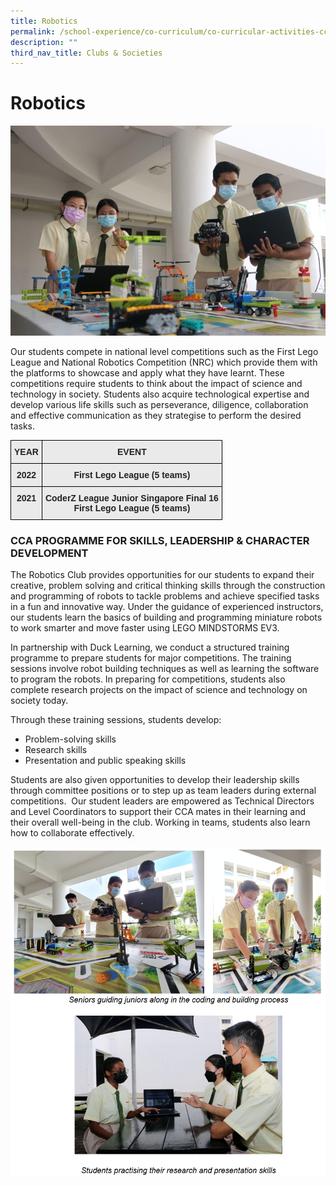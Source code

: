 ```yaml
---
title: Robotics
permalink: /school-experience/co-curriculum/co-curricular-activities-cca/clubs-n-society/robotics/
description: ""
third_nav_title: Clubs & Societies
---
```

# **Robotics**

![](/images/Robotics1.jpg)

Our students compete in national level competitions such as the First Lego League and National Robotics Competition (NRC) which provide them with the platforms to showcase and apply what they have learnt. These competitions require students to think about the impact of science and technology in society. Students also acquire technological expertise and develop various life skills such as perseverance, diligence, collaboration and effective communication as they strategise to perform the desired tasks.





<table style="border-collapse:collapse;border-spacing:0" class="tg"><thead><tr><th style="background-color:#EAEAEA;border-color:#000000;border-style:solid;border-width:1px;color:#222;font-family:Arial, sans-serif;font-size:14px;font-weight:bold;overflow:hidden;padding:10px 5px;text-align:center;vertical-align:top;word-break:normal">YEAR</th><th style="background-color:#EAEAEA;border-color:#000000;border-style:solid;border-width:1px;color:#222;font-family:Arial, sans-serif;font-size:14px;font-weight:bold;overflow:hidden;padding:10px 5px;text-align:center;vertical-align:top;word-break:normal">EVENT</th></tr></thead><tbody><tr><td style="background-color:#EAEAEA;border-color:black;border-style:solid;border-width:1px;color:#222;font-family:Arial, sans-serif;font-size:14px;font-weight:bold;overflow:hidden;padding:10px 5px;text-align:center;vertical-align:top;word-break:normal">2022</td><td style="background-color:#EAEAEA;border-color:black;border-style:solid;border-width:1px;color:#222;font-family:Arial, sans-serif;font-size:14px;font-weight:bold;overflow:hidden;padding:10px 5px;text-align:center;vertical-align:top;word-break:normal">First Lego League (5 teams)</td></tr><tr><td style="background-color:#EAEAEA;border-color:black;border-style:solid;border-width:1px;color:#222;font-family:Arial, sans-serif;font-size:14px;font-weight:bold;overflow:hidden;padding:10px 5px;text-align:center;vertical-align:top;word-break:normal">2021</td><td style="background-color:#EAEAEA;border-color:black;border-style:solid;border-width:1px;color:#222;font-family:Arial, sans-serif;font-size:14px;font-weight:bold;overflow:hidden;padding:10px 5px;text-align:center;vertical-align:top;word-break:normal">CoderZ League Junior Singapore Final 16<br>First Lego League (5 teams)</td></tr></tbody></table>



### CCA PROGRAMME FOR SKILLS, LEADERSHIP &amp; CHARACTER DEVELOPMENT

The Robotics Club provides opportunities for our students to expand their creative, problem solving and critical thinking skills through the construction and programming of robots to tackle problems and achieve specified tasks in a fun and innovative way. Under the guidance of experienced instructors, our students learn the basics of building and programming miniature robots to work smarter and move faster using LEGO MINDSTORMS EV3.

  

In partnership with Duck Learning, we conduct a structured training programme to prepare students for major competitions. The training sessions involve robot building techniques as well as learning the software to program the robots.&nbsp;In preparing for competitions, students also complete research projects on the impact of science and technology on society today.

Through these training sessions, students develop:

*   Problem-solving skills&nbsp;
*   Research skills
*   Presentation and public speaking skills
   
Students are also given opportunities to develop their leadership skills through committee positions or to step up as team leaders during external competitions. &nbsp;Our student leaders are empowered as Technical Directors and Level Coordinators to support their CCA mates in their learning and their overall well-being in the club. Working in teams, students also learn how to collaborate effectively.


![](/images/Robotics2.png)
